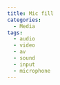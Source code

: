 ```yaml
---
title: Mic fill
categories:
  - Media
tags:
  - audio
  - video
  - av
  - sound
  - input
  - microphone
---
```

